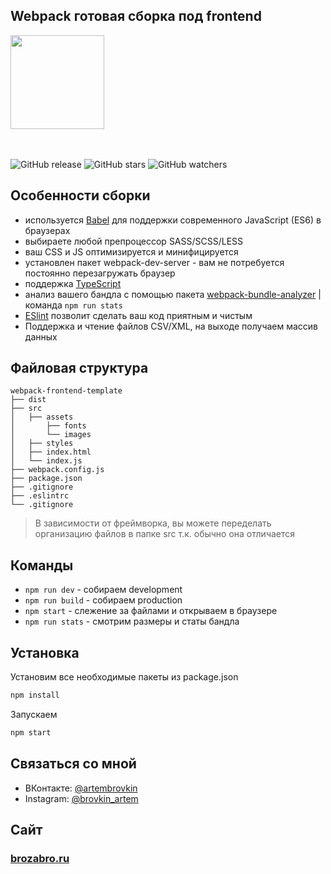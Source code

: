 ## Webpack готовая сборка под frontend

<div>
    <a href="https://github.com/webpack/webpack">
        <img width="150" height="150" src="https://webpack.js.org/assets/icon-square-big.svg">
    </a>
</div>
<br/>
<br/>

![GitHub release](https://img.shields.io/github/release/brovkin/webpack-frontend-template.svg)
![GitHub stars](https://img.shields.io/github/stars/brovkin/webpack-frontend-template.svg?style=social)
![GitHub watchers](https://img.shields.io/github/watchers/brovkin/webpack-frontend-template.svg?style=social)

## Особенности сборки

* используется [Babel](https://babeljs.io/) для поддержки современного JavaScript (ES6) в браузерах
* выбираете любой препроцессор SASS/SCSS/LESS
* ваш CSS и JS оптимизируется и минифицируется
* установлен пакет webpack-dev-server - вам не потребуется постоянно перезагружать браузер
* поддержка [TypeScript](https://www.typescriptlang.org/)
* анализ вашего бандла с помощью пакета [webpack-bundle-analyzer](https://www.npmjs.com/package/webpack-bundle-analyzer) | команда ```npm run stats```
* [ESlint](https://eslint.org/) позволит сделать ваш код приятным и чистым
* Поддержка и чтение файлов CSV/XML, на выходе получаем массив данных

## Файловая структура

```
webpack-frontend-template
├── dist
├── src
│   ├── assets
│       ├── fonts
│       └── images
│   ├── styles
│   ├── index.html
│   └── index.js
├── webpack.config.js
├── package.json
├── .gitignore
├── .eslintrc
└── .gitignore
```

> В зависимости от фреймворка, вы можете переделать организацию файлов в папке src т.к. обычно она отличается


## Команды

* ```npm run dev``` - собираем development
* ```npm run build``` - собираем production
* ```npm start``` - слежение за файлами и открываем в браузере
* ```npm run stats``` - смотрим размеры и статы бандла

## Установка

Установим все необходимые пакеты из package.json

```bash
npm install
```

Запускаем

```bash
npm start
```

## Связаться со мной

* ВКонтакте: [@artembrovkin](https://vk.com/artembrovkin)
* Instagram: [@brovkin_artem](https://www.instagram.com/brovkin_artem/)

## Сайт
### [brozabro.ru](https://brozabro.ru)


